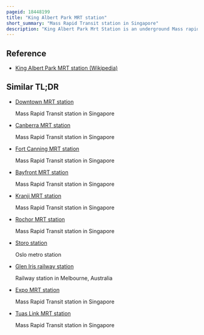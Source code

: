```yaml
---
pageid: 18448199
title: "King Albert Park MRT station"
short_summary: "Mass Rapid Transit station in Singapore"
description: "King Albert Park Mrt Station is an underground Mass rapid Transit Station on the downtown Line in Bukit Timah Singapore. This Station is located at the western End of Bukit Timah Road at the Intersection of Blackmore Drive and serves private residential Estates along the Bukit Timah Corridor. Sites around the Station include the methodist Girls' School and the preserved Bukit Timah Railway Station."
---
```


## Reference

- [King Albert Park MRT station (Wikipedia)](https://en.wikipedia.org/?curid=18448199)

## Similar TL;DR

- [Downtown MRT station](/tldr/en/downtown-mrt-station)

  Mass Rapid Transit station in Singapore

- [Canberra MRT station](/tldr/en/canberra-mrt-station)

  Mass Rapid Transit station in Singapore

- [Fort Canning MRT station](/tldr/en/fort-canning-mrt-station)

  Mass Rapid Transit station in Singapore

- [Bayfront MRT station](/tldr/en/bayfront-mrt-station)

  Mass Rapid Transit station in Singapore

- [Kranji MRT station](/tldr/en/kranji-mrt-station)

  Mass Rapid Transit station in Singapore

- [Rochor MRT station](/tldr/en/rochor-mrt-station)

  Mass Rapid Transit station in Singapore

- [Storo station](/tldr/en/storo-station)

  Oslo metro station

- [Glen Iris railway station](/tldr/en/glen-iris-railway-station)

  Railway station in Melbourne, Australia

- [Expo MRT station](/tldr/en/expo-mrt-station)

  Mass Rapid Transit station in Singapore

- [Tuas Link MRT station](/tldr/en/tuas-link-mrt-station)

  Mass Rapid Transit station in Singapore
